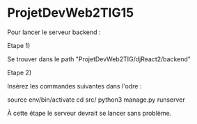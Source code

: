 # ProjetDevWeb2TIG15

Pour lancer le serveur backend :

Etape 1) 

Se trouver dans le path "ProjetDevWeb2TIG/djReact2/backend"

Etape 2)

Insérez les commandes suivantes dans l'odre :

source env/bin/activate
cd src/
python3 manage.py runserver

À cette étape le serveur devrait se lancer sans problème.
